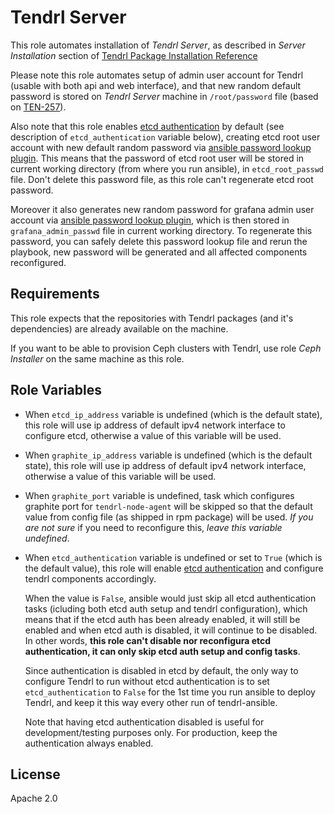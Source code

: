 Tendrl Server
=============

This role automates installation of *Tendrl Server*, as described in *Server
Installation* section of [Tendrl Package Installation
Reference](https://github.com/Tendrl/documentation/wiki/Tendrl-Package-Installation-Reference)

Please note this role automates setup of admin user account for Tendrl (usable
with both api and web interface), and that new random default password is
stored on *Tendrl Server* machine in `/root/password` file (based on
[TEN-257](https://tendrl.atlassian.net/browse/TEN-257)).

Also note that this role enables [etcd
authentication](https://coreos.com/etcd/docs/latest/op-guide/authentication.html)
by default (see description of `etcd_authentication` variable below), creating
etcd root user account with new default random password via [ansible password
lookup
plugin](https://docs.ansible.com/ansible/latest/playbooks_lookups.html#the-password-lookup).
This means that the password of etcd root user will be stored in current working
directory (from where you run ansible), in `etcd_root_passwd` file. Don't
delete this password file, as this role can't regenerate etcd root password.

Moreover it also generates new random password for grafana admin user account
via [ansible password lookup
plugin](https://docs.ansible.com/ansible/latest/playbooks_lookups.html#the-password-lookup),
which is then stored in `grafana_admin_passwd` file in current working
directory. To regenerate this password, you can safely delete this password
lookup file and rerun the playbook, new password will be generated and all
affected components reconfigured.

Requirements
------------

This role expects that the repositories with Tendrl packages (and it's
dependencies) are already available on the machine.

If you want to be able to provision Ceph clusters with Tendrl, use role
*Ceph Installer* on the same machine as this role.

Role Variables
--------------

 *  When `etcd_ip_address` variable is undefined (which is the default state),
    this role will use ip address of default ipv4 network interface to
    configure etcd, otherwise a value of this variable will be used.

 *  When `graphite_ip_address` variable is undefined (which is the default
    state), this role will use ip address of default ipv4 network interface,
    otherwise a value of this variable will be used.

 *  When `graphite_port` variable is undefined, task which configures graphite
    port for `tendrl-node-agent` will be skipped so that the default value from
    config file (as shipped in rpm package) will be used. *If you are not sure*
    if you need to reconfigure this, *leave this variable undefined*.

 *  When `etcd_authentication` variable is undefined or set to `True` (which is
    the default value), this role will enable [etcd
    authentication](https://coreos.com/etcd/docs/latest/op-guide/authentication.html)
    and configure tendrl components accordingly.

    When the value is `False`, ansible would just skip all etcd authentication
    tasks (icluding both etcd auth setup and tendrl configuration),
    which means that if the etcd auth has been already enabled, it will still
    be enabled and when etcd auth is disabled, it will continue to be disabled.
    In other words, **this role can't disable nor reconfigura etcd
    authentication, it can only skip etcd auth setup and config tasks**.

    Since authentication is disabled in etcd by default, the only way to
    configure Tendrl to run without etcd authentication is to set
    `etcd_authentication` to `False` for the 1st time you run ansible to deploy
    Tendrl, and keep it this way every other run of tendrl-ansible.

    Note that having etcd authentication disabled is useful for
    development/testing purposes only. For production, keep the authentication
    always enabled.

License
-------

Apache 2.0
